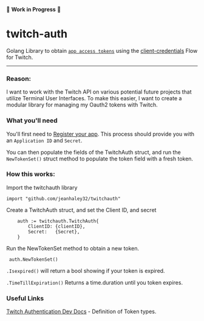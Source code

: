 🚧 **Work in Progress** 🚧

# twitch-auth
 Golang Library to obtain [`app access tokens`](https://dev.twitch.tv/docs/authentication/#:~:text=grant%20flow.-,App%20access%20tokens,-APIs%20that%20don%E2%80%99t) using the [client-credentials](https://dev.twitch.tv/docs/authentication/getting-tokens-oauth#oauth-client-credentials-flow) Flow for Twitch. 
 ___

### Reason:
  I want to work with the Twitch API on various potential future projects that utilize
  Terminal User Interfaces. To make this easier, I want to create a modular library for
  managing my Oauth2 tokens with Twitch. 

### What you'll need
You'll first need to [Register your app](https://dev.twitch.tv/docs/authentication/register-app/).
This process should provide you with an `Application ID` and `Secret`.

You can then populate the fields of the TwitchAuth struct, and run the `NewTokenSet()` struct method to populate the token field with
a fresh token. 


### How this works:

Import the twitchauth library

```
import "github.com/jeanhaley32/twitchauth"
```

Create a TwitchAuth struct, and set the Client ID, and secret
```
	auth := twitchauth.TwitchAuth{
		ClientID: {clientID},
		Secret:   {Secret},
	}
```
Run the NewTokenSet method to obtain a new token. 
```
 auth.NewTokenSet()
```

`.Isexpired()` will return a bool showing if your token is expired.

`.TimeTillExpiration()` Returns a time.duration until you token expires.

### Useful Links
[Twitch Authentication Dev Docs](https://dev.twitch.tv/docs/authentication/) - Definition of Token types. 
